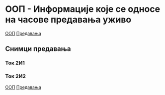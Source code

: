 # ООП - Информације које се односе на часове предавања уживо

[ООП](../../README.md) [Предавања](../README.md)

## Снимци предавања

### Ток 2И1

### Ток 2И2


[ООП](../../README.md) [Предавања](../README.md)
